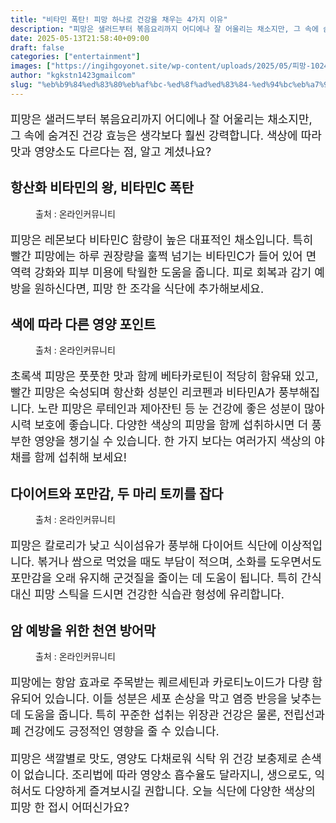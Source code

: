 ```yaml
---
title: "비타민 폭탄! 피망 하나로 건강을 채우는 4가지 이유"
description: "피망은 샐러드부터 볶음요리까지 어디에나 잘 어울리는 채소지만, 그 속에 숨겨진 건강 효능은 생각보다 훨씬 강력합니다. 색상에 따라 맛과 영양소도 다르다는 점, 알고 계셨나요?"
date: 2025-05-13T21:58:40+09:00
draft: false
categories: ["entertainment"]
images: ["https://ingihgoyonet.site/wp-content/uploads/2025/05/피망-1024x684.jpg", "https://ingihgoyonet.site/wp-content/uploads/2025/05/피망효능-1024x606.jpg", "https://ingihgoyonet.site/wp-content/uploads/2025/05/피망맛있게먹기-1024x683.jpg", "https://ingihgoyonet.site/wp-content/uploads/2025/05/피망효능-2-1024x683.jpg"]
author: "kgkstn1423gmailcom"
slug: "%eb%b9%84%ed%83%80%eb%af%bc-%ed%8f%ad%ed%83%84-%ed%94%bc%eb%a7%9d-%ed%95%98%eb%82%98%eb%a1%9c-%ea%b1%b4%ea%b0%95%ec%9d%84-%ec%b1%84%ec%9a%b0%eb%8a%94-4%ea%b0%80%ec%a7%80-%ec%9d%b4%ec%9c%a0"
---
```


<p style="font-size:18px">피망은 샐러드부터 볶음요리까지 어디에나 잘 어울리는 채소지만, 그 속에 숨겨진 건강 효능은 생각보다 훨씬 강력합니다. 색상에 따라 맛과 영양소도 다르다는 점, 알고 계셨나요?</p> <h2 >항산화 비타민의 왕, 비타민C 폭탄</h2> <figure ><img src="https://ingihgoyonet.site/wp-content/uploads/2025/05/피망-1024x684.jpg" alt="" /><figcaption >출처 : 온라인커뮤니티</figcaption></figure> <p style="font-size:18px">피망은 레몬보다 비타민C 함량이 높은 대표적인 채소입니다. 특히 빨간 피망에는 하루 권장량을 훌쩍 넘기는 비타민C가 들어 있어 면역력 강화와 피부 미용에 탁월한 도움을 줍니다. 피로 회복과 감기 예방을 원하신다면, 피망 한 조각을 식단에 추가해보세요.</p> <h2 >색에 따라 다른 영양 포인트</h2> <figure ><img src="https://ingihgoyonet.site/wp-content/uploads/2025/05/피망효능-1024x606.jpg" alt="" /><figcaption >출처 : 온라인커뮤니티</figcaption></figure> <p style="font-size:18px">초록색 피망은 풋풋한 맛과 함께 베타카로틴이 적당히 함유돼 있고, 빨간 피망은 숙성되며 항산화 성분인 리코펜과 비타민A가 풍부해집니다. 노란 피망은 루테인과 제아잔틴 등 눈 건강에 좋은 성분이 많아 시력 보호에 좋습니다. 다양한 색상의 피망을 함께 섭취하시면 더 풍부한 영양을 챙기실 수 있습니다. 한 가지 보다는 여러가지 색상의 야채를 함께 섭취해 보세요!</p> <h2 >다이어트와 포만감, 두 마리 토끼를 잡다</h2> <figure ><img src="https://ingihgoyonet.site/wp-content/uploads/2025/05/피망맛있게먹기-1024x683.jpg" alt="" /><figcaption >출처 : 온라인커뮤니티</figcaption></figure> <p style="font-size:18px">피망은 칼로리가 낮고 식이섬유가 풍부해 다이어트 식단에 이상적입니다. 볶거나 쌈으로 먹었을 때도 부담이 적으며, 소화를 도우면서도 포만감을 오래 유지해 군것질을 줄이는 데 도움이 됩니다. 특히 간식 대신 피망 스틱을 드시면 건강한 식습관 형성에 유리합니다.</p> <h2 >암 예방을 위한 천연 방어막</h2> <figure ><img src="https://ingihgoyonet.site/wp-content/uploads/2025/05/피망효능-2-1024x683.jpg" alt="" /><figcaption >출처 : 온라인커뮤니티</figcaption></figure> <p style="font-size:18px">피망에는 항암 효과로 주목받는 퀘르세틴과 카로티노이드가 다량 함유되어 있습니다. 이들 성분은 세포 손상을 막고 염증 반응을 낮추는 데 도움을 줍니다. 특히 꾸준한 섭취는 위장관 건강은 물론, 전립선과 폐 건강에도 긍정적인 영향을 줄 수 있습니다.</p> <p style="font-size:18px">피망은 색깔별로 맛도, 영양도 다채로워 식탁 위 건강 보충제로 손색이 없습니다. 조리법에 따라 영양소 흡수율도 달라지니, 생으로도, 익혀서도 다양하게 즐겨보시길 권합니다. 오늘 식단에 다양한 색상의 피망 한 접시 어떠신가요?</p>